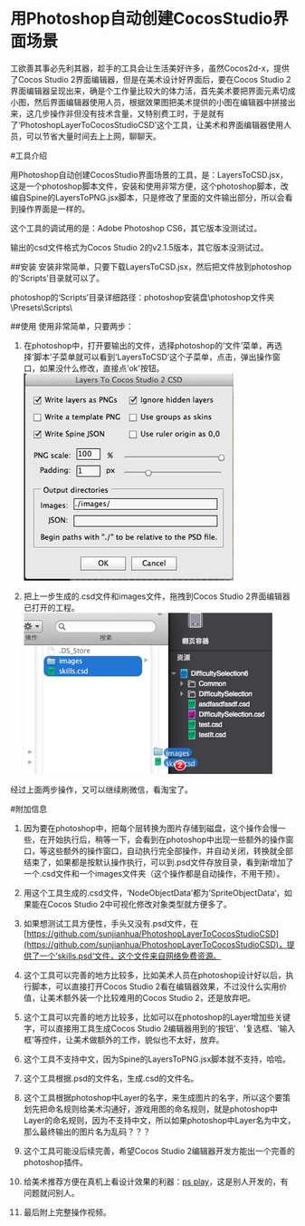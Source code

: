 # 用Photoshop自动创建CocosStudio界面场景

工欲善其事必先利其器，趁手的工具会让生活美好许多，虽然Cocos2d-x，提供了Cocos Studio 2界面编辑器，但是在美术设计好界面后，要在Cocos Studio 2界面编辑器呈现出来，确是个工作量比较大的体力活，首先美术要把界面元素切成小图，然后界面编辑器使用人员，根据效果图把美术提供的小图在编辑器中拼接出来，这几步操作非但没有技术含量，又特别费工时，于是就有了‘PhotoshopLayerToCocosStudioCSD’这个工具，让美术和界面编辑器使用人员，可以节省大量时间去上上网，聊聊天。

#工具介绍

用Photoshop自动创建CocosStudio界面场景的工具，是：LayersToCSD.jsx，这是一个photoshop脚本文件，安装和使用非常方便，这个photoshop脚本，改编自Spine的LayersToPNG.jsx脚本，只是修改了里面的文件输出部分，所以会看到操作界面是一样的。

这个工具的调试用的是：Adobe Photoshop CS6，其它版本没测试过。

输出的csd文件格式为Cocos Studio 2的v2.1.5版本，其它版本没测试过。

##安装
安装非常简单，只要下载LayersToCSD.jsx，然后把文件放到photoshop的‘Scripts’目录就可以了。

photoshop的‘Scripts’目录详细路径：photoshop安装盘\photoshop文件夹\Presets\Scripts\

##使用
使用非常简单，只要两步：

1. 在photoshop中，打开要输出的文件，选择photoshop的‘文件’菜单，再选择‘脚本’子菜单就可以看到‘LayersToCSD’这个子菜单，点击，弹出操作窗口，如果没什么修改，直接点‘ok'按钮。</br>![image](README/show1.png)

2. 把上一步生成的.csd文件和images文件，拖拽到Cocos Studio 2界面编辑器已打开的工程。</br>![image](README/show2.png)

经过上面两步操作，又可以继续刷微信，看淘宝了。

#附加信息
1. 因为要在photoshop中，把每个层转换为图片存储到磁盘，这个操作会慢一些，在开始执行后，稍等一下，会看到在photoshop中出现一些额外的操作窗口，等这些额外的操作窗口，自动执行完全部操作，并自动关闭，转换就全部结束了，如果都是按默认操作执行，可以到.psd文件存放目录，看到新增加了一个.csd文件和一个images文件夹（这个操作都是自动操作，不用干预）。

2. 用这个工具生成的.csd文件，‘NodeObjectData’都为’SpriteObjectData‘，如果能在Cocos Studio 2中可视化修改对象类型就方便多了。

3. 如果想测试工具方便性，手头又没有.psd文件，在[https://github.com/sunjianhua/PhotoshopLayerToCocosStudioCSD](https://github.com/sunjianhua/PhotoshopLayerToCocosStudioCSD)，提供了一个’skills.psd‘文件，这个文件来自网络免费资源。

4. 这个工具可以完善的地方比较多，比如美术人员在photoshop设计好以后，执行脚本，可以直接打开Cocos Studio 2看在编辑器效果，不过没什么实用价值，让美术额外装一个比较难用的Cocos Studio 2，还是放弃吧。

5. 这个工具可以完善的地方比较多，比如可以在photoshop的Layer增加些关键字，可以直接用工具生成Cocos Studio 2编辑器用到的‘按钮’、‘复选框、‘输入框’等控件，让美术做额外的工作，貌似也不太好，放弃。

6. 这个工具不支持中文，因为Spine的LayersToPNG.jsx脚本就不支持，哈哈。

7. 这个工具根据.psd的文件名，生成.csd的文件名。

8. 这个工具根据photoshop中Layer的名字，来生成图片的名字，所以这个要策划先把命名规则给美术沟通好，游戏用图的命名规则，就是photoshop中Layer的命名规则，因为不支持中文，所以如果photoshop中Layer名为中文，那么最终输出的图片名为乱码？？？

9. 这个工具可能没后续完善，希望Cocos Studio 2编辑器开发方能出一个完善的photoshop插件。

10. 给美术推荐方便在真机上看设计效果的利器：[ps play](http://isux.tencent.com/app/psplay)，这是别人开发的，有问题就问别人。

11. 最后附上完整操作视频。


